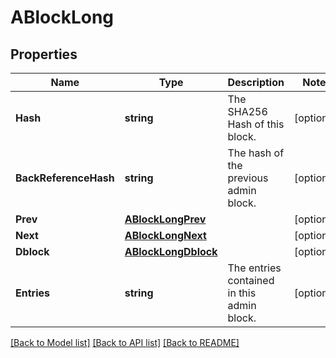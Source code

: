 # ABlockLong

## Properties
Name | Type | Description | Notes
------------ | ------------- | ------------- | -------------
**Hash** | **string** | The SHA256 Hash of this block. | [optional] 
**BackReferenceHash** | **string** | The hash of the previous admin block. | [optional] 
**Prev** | [**ABlockLongPrev**](ABlockLong_prev.md) |  | [optional] 
**Next** | [**ABlockLongNext**](ABlockLong_next.md) |  | [optional] 
**Dblock** | [**ABlockLongDblock**](ABlockLong_dblock.md) |  | [optional] 
**Entries** | **string** | The entries contained in this admin block. | [optional] 

[[Back to Model list]](../README.md#documentation-for-models) [[Back to API list]](../README.md#documentation-for-api-endpoints) [[Back to README]](../README.md)


